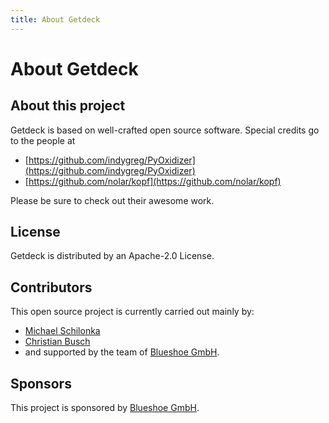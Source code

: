 ```yaml
---
title: About Getdeck
---
```

# About Getdeck
## About this project
Getdeck is based on well-crafted open source software. Special credits go to the people at
* [https://github.com/indygreg/PyOxidizer](https://github.com/indygreg/PyOxidizer)
* [https://github.com/nolar/kopf](https://github.com/nolar/kopf)

Please be sure to check out their awesome work.

## License
Getdeck is distributed by an Apache-2.0 License.

## Contributors
This open source project is currently carried out mainly by:
* [Michael Schilonka](https://www.linkedin.com/in/michael-schilonka/) 
* [Christian Busch](https://www.linkedin.com/in/buschnt/)
* and supported by the team of [Blueshoe GmbH](https://blueshoe.io).

## Sponsors
This project is sponsored by [Blueshoe GmbH](https://blueshoe.io).